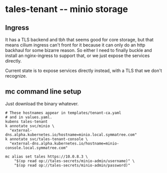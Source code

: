 # tales-tenant -- minio storage



## Ingress

It has a TLS backend and tbh that seems good for core storage, but that means cilium ingress can't
front for it because it can only do an http backhaul for some bizarre reason. So either I need to
finally buckle and install an nginx-ingress to support that, or we just expose the services directly.

Current state is to expose services directly instead, with a TLS that we don't recognize.

## mc command line setup

Just download the binary whatever.

```
# These hostnames appear in templates/tenant-ca.yaml
# and in values.yaml.
kubens tales-tenant
k annotate svc/minio \
  "external-dns.alpha.kubernetes.io/hostname=minio.local.symmatree.com"
k annotate svc/tales-tenant-console \
  "external-dns.alpha.kubernetes.io/hostname=minio-console.local.symmatree.com"

mc alias set tales https://10.0.8.3 \
    "$(op read op://tales-secrets/minio-admin/username)" \
    "$(op read op://tales-secrets/minio-admin/password)"


```

